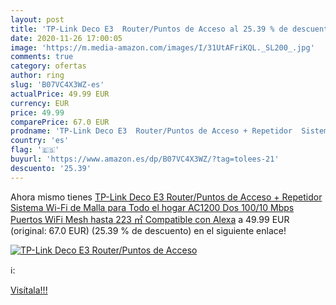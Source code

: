 ```yaml
---
layout: post
title: 'TP-Link Deco E3  Router/Puntos de Acceso al 25.39 % de descuento'
date: 2020-11-26 17:00:05
image: 'https://m.media-amazon.com/images/I/31UtAFriKQL._SL200_.jpg'
comments: true
category: ofertas
author: ring
slug: 'B07VC4X3WZ-es'
actualPrice: 49.99 EUR
currency: EUR
price: 49.99
comparePrice: 67.0 EUR
prodname: 'TP-Link Deco E3  Router/Puntos de Acceso + Repetidor  Sistema Wi-Fi de Malla para Todo el hogar AC1200  Dos 100/10 Mbps Puertos  WiFi Mesh hasta 223 ㎡  Compatible con Alexa'
country: 'es'
flag: '🇪🇸'
buyurl: 'https://www.amazon.es/dp/B07VC4X3WZ/?tag=tolees-21'
descuento: '25.39'
---
```


Ahora mismo tienes [TP-Link Deco E3  Router/Puntos de Acceso + Repetidor  Sistema Wi-Fi de Malla para Todo el hogar AC1200  Dos 100/10 Mbps Puertos  WiFi Mesh hasta 223 ㎡  Compatible con Alexa](https://www.amazon.es/dp/B07VC4X3WZ/?tag=tolees-21) a 49.99 EUR (original: 67.0 EUR) (25.39 %  de descuento) en el siguiente enlace!

[![TP-Link Deco E3  Router/Puntos de Acceso](https://m.media-amazon.com/images/I/31UtAFriKQL._SL200_.jpg)](https://www.amazon.es/dp/B07VC4X3WZ/?tag=tolees-21)

ℹ️:


[Visítala!!!](https://www.amazon.es/dp/B07VC4X3WZ/?tag=tolees-21)
